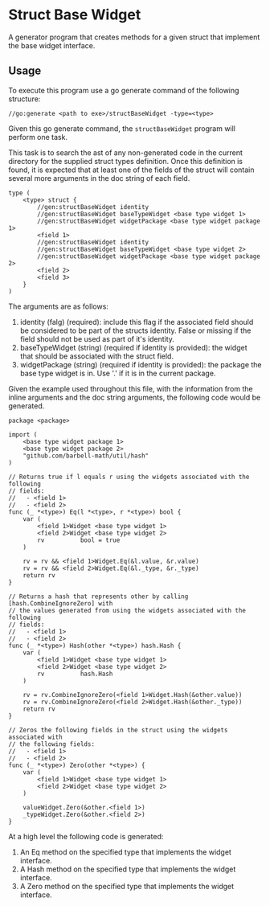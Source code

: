 # Struct Base Widget

A generator program that creates methods for a given struct that implement the
base widget interface.

## Usage

To execute this program use a go generate command of the following structure:

```
//go:generate <path to exe>/structBaseWidget -type=<type>
```

Given this go generate command, the ```structBaseWidget``` program will perform
one task.

This task is to search the ast of any non-generated code in the current
directory for the supplied struct types definition. Once this definition is
found, it is expected that at least one of the fields of the struct will contain
several more arguments in the doc string of each field.

```
type (
    <type> struct {
		//gen:structBaseWidget identity
		//gen:structBaseWidget baseTypeWidget <base type widget 1>
		//gen:structBaseWidget widgetPackage <base type widget package 1>
        <field 1>
		//gen:structBaseWidget identity
		//gen:structBaseWidget baseTypeWidget <base type widget 2>
		//gen:structBaseWidget widgetPackage <base type widget package 2>
        <field 2>
        <field 3>
    }
)
```

The arguments are as follows:

1. identity (falg) (required): include this flag if the associated field should
be considered to be part of the structs identity. False or missing if the field
should not be used as part of it's identity.
2. baseTypeWidget (string) (required if identity is provided): the widget that
should be associated with the struct field.
3. widgetPackage (string) (required if identity is provided): the package the
base type widget is in. Use '.' if it is in the current package.

Given the example used throughout this file, with the information from the
inline arguments and the doc string arguments, the following code would be
generated.

```
package <package>

import (
    <base type widget package 1>
    <base type widget package 2>
	"github.com/barbell-math/util/hash"
)

// Returns true if l equals r using the widgets associated with the following
// fields:
//   - <field 1>
//   - <field 2>
func (_ *<type>) Eq(l *<type>, r *<type>) bool {
	var (
		<field 1>Widget <base type widget 1>
		<field 2>Widget <base type widget 2>
		rv          bool = true
	)

	rv = rv && <field 1>Widget.Eq(&l.value, &r.value)
	rv = rv && <field 2>Widget.Eq(&l._type, &r._type)
	return rv
}

// Returns a hash that represents other by calling [hash.CombineIgnoreZero] with
// the values generated from using the widgets associated with the following
// fields:
//   - <field 1>
//   - <field 2>
func (_ *<type>) Hash(other *<type>) hash.Hash {
	var (
		<field 1>Widget <base type widget 1>
		<field 2>Widget <base type widget 2>
		rv          hash.Hash
	)

	rv = rv.CombineIgnoreZero(<field 1>Widget.Hash(&other.value))
	rv = rv.CombineIgnoreZero(<field 2>Widget.Hash(&other._type))
	return rv
}

// Zeros the following fields in the struct using the widgets associated with
// the following fields:
//   - <field 1>
//   - <field 2>
func (_ *<type>) Zero(other *<type>) {
	var (
		<field 1>Widget <base type widget 1>
		<field 2>Widget <base type widget 2>
	)

	valueWidget.Zero(&other.<field 1>)
	_typeWidget.Zero(&other.<field 2>)
}
```

At a high level the following code is generated:

1. An Eq method on the specified type that implements the widget interface.
1. A Hash method on the specified type that implements the widget interface.
1. A Zero method on the specified type that implements the widget interface.
